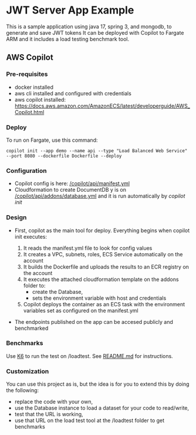 # JWT Server App Example

This is a sample application using java 17, spring 3, and mongodb, to generate and save JWT tokens
It can be deployed with Copilot to Fargate ARM and it includes a load testing benchmark tool.

## AWS Copilot

### Pre-requisites

- docker installed 
- aws cli installed and configured with credentials
- aws copilot installed: <https://docs.aws.amazon.com/AmazonECS/latest/developerguide/AWS_Copilot.html>

### Deploy

To run on Fargate, use this command:

```shell
copilot init --app demo --name api --type "Load Balanced Web Service" --port 8080 --dockerfile Dockerfile --deploy
```

### Configuration

- Copilot config is here: [/copilot/api/manifest.yml](/copilot/api/manifest.yml)
- Cloudformation to create DocumentDB y is on [/copilot/api/addons/database.yml](/copilot/api/addons/database.yml) and it is run automatically by _copilot init_

### Design

- First, copilot as the main tool for deploy. Everything begins when copilot init executes:
  
  1. It reads the manifest.yml file to look for config values
  2. It creates a VPC, subnets, roles, ECS Service automatically on the account
  3. It builds the Dockerfile and uploads the results to an ECR registry on the account
  4. It executes the attached cloudformation template on the addons folder to:
     - create the Database, 
     - sets the environment variable with host and credentials
  5. Copilot deploys the container as an ECS task with the environment variables set as configured on the manifest.yml

- The endpoints published on the app can be accesed publicly and benchmarked

### Benchmarks

Use [K6](https://k6.io/docs/getting-started/running-k6/) to run the test on /loadtest. See [README.md](/loadtest/README.md) for instructions.

### Customization

You can use this project as is, but the idea is for you to extend this by doing the following:

- replace the code with your own,
- use the Database instance to load a dataset for your code to read/write,
- test that the URL is working,
- use that URL on the load test tool at the /loadtest folder to get benchmarks